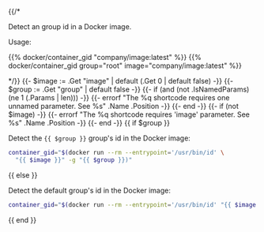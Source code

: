 {{/*

Detect an group id in a Docker image.

Usage:

{{% docker/container_gid "company/image:latest" %}}
{{% docker/container_gid group="root" image="company/image:latest" %}}

*/}}
{{- $image := .Get "image" | default (.Get 0 | default false) -}}
{{- $group := .Get "group" | default false -}}
{{- if (and (not .IsNamedParams) (ne 1 (.Params | len))) -}}
  {{-
    errorf
    "The %q shortcode requires one unnamed parameter. See %s"
    .Name .Position
  -}}
{{- end -}}
{{- if (not $image) -}}
  {{-
    errorf
    "The %q shortcode requires 'image' parameter. See %s"
    .Name .Position
  -}}
{{- end -}}
{{ if $group }}

Detect the `{{ $group }}` group's id in the Docker image:

```bash
container_gid="$(docker run --rm --entrypoint='/usr/bin/id' \
  "{{ $image }}" -g "{{ $group }})"
```

{{ else }}

Detect the default group's id in the Docker image:

```bash
container_gid="$(docker run --rm --entrypoint='/usr/bin/id' "{{ $image }}" -g)"
```

{{ end }}
